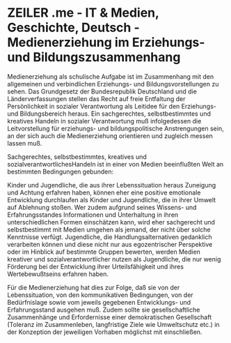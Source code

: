 # ZEILER .me - IT & Medien, Geschichte, Deutsch - Medienerziehung im Erziehungs- und Bildungszusammenhang

Medienerziehung als schulische Aufgabe ist im Zusammenhang mit den allgemeinen und verbindlichen Erziehungs- und Bildungsvorstellungen zu sehen. Das Grundgesetz der Bundesrepublik Deutschland und die Länderverfassungen stellen das Recht auf freie Entfaltung der Persönlichkeit in sozialer Verantwortung als Leitidee für den Erziehungs- und Bildungsbereich heraus. Ein sachgerechtes, selbstbestimmtes und kreatives Handeln in sozialer Verantwortung muß infolgedessen die Leitvorstellung für erziehungs- und bildungspolitische Anstrengungen sein, an der sich auch die Medienerziehung orientieren und zugleich messen lassen muß.

Sachgerechtes, selbstbestimmtes, kreatives und sozialverantwortlichesHandeln ist in einer von Medien beeinflußten Welt an bestimmten Bedingungen gebunden:

Kinder und Jugendliche, die aus ihrer Lebenssituation heraus Zuneigung und Achtung erfahren haben, können eher eine positive emotionale Entwicklung durchlaufen als Kinder und Jugendliche, die in ihrer Umwelt auf Ablehnung stoßen. Wer zudem aufgrund seines Wissens- und Erfahrungsstandes Informationen und Unterhaltung in ihren unterschiedlichen Formen einschätzen kann, wird eher sachgerecht und selbstbestimmt mit Medien umgehen als jemand, der nicht über solche Kenntnisse verfügt. Jugendliche, die Handlungsalternativen gedanklich verarbeiten können und diese nicht nur aus egozentrischer Perspektive oder im Hinblick auf bestimmte Gruppen bewerten, werden Medien kreativer und sozialverantwortlicher nutzen als Jugendliche, die nur wenig Förderung bei der Entwicklung ihrer Urteilsfähigkeit und ihres Wertebewußtseins erfahren haben.

Für die Medienerziehung hat dies zur Folge, daß sie von der Lebenssituation, von den kommunikativen Bedingungen, von der Bedürfnislage sowie vom jeweils gegebenen Entwicklungs- und Erfahrungsstand ausgehen muß. Zudem sollte sie gesellschaftliche Zusammenhänge und Erfordernisse einer demokratischen Gesellschaft (Toleranz im Zusammenleben, langfristige Ziele wie Umweltschutz etc.) in der Konzeption der jeweiligen Vorhaben möglichst mit einschließen.